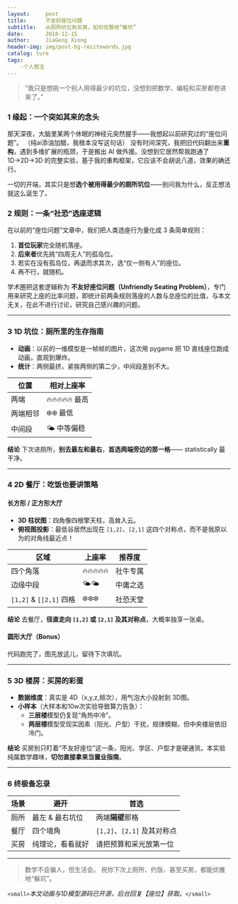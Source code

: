 ```yaml
---
layout:     post
title:      不友好座位问题
subtitle:   从厕所坑位到买房，如何优雅地“躲坑”
date:       2018-12-15
author:     JiaGeng Xiong
header-img: img/post-bg-recitewords.jpg
catalog: ture
tags:
    -个人想法
---
```

> “我只是想挑一个别人用得最少的坑位，没想到把数学、编程和买房都卷进来了。”

### 1 缘起：一个突如其来的念头

那天深夜，大脑里某两个休眠的神经元突然握手——我想起以前研究过的“座位问题”。 （纯ai添油加醋，我根本没写这句话）
没有时间深究，我把旧代码翻出来**重构**，遇到多维扩展的瓶颈，于是搬出 AI 做外援。没想到它居然帮我跑通了 1D→2D→3D 的完整实验，基于我的重构框架，它应该不会胡说八道，效果的确还行。

一切的开端，其实只是想**选个被用得最少的厕所坑位**——别问我为什么，反正想法就这么诞生了。

### 2 规则：一条“社恐”选座逻辑

在以前的“座位问题”文章中，我们把人类选座行为量化成 3 条简单规则：

1. **首位玩家**完全随机落座。
2. **后来者**优先挑“四周无人”的孤岛位。
3. 若实在没有孤岛位，再退而求其次，选“仅一侧有人”的座位。
4. 再不行，就随机。

学术圈把这套逻辑称为 **不友好座位问题（Unfriendly Seating Problem）**，专门用来研究上座的比率问题，即统计前两条规则落座的人数与总座位的比值，与本文无关，在此不进行讨论，研究自己感兴趣的问题。

---

### 3 1D 坑位：厕所里的生存指南

- **动画**：以前的一维模型是一帧帧的图片，这次用 pygame 把 1D 直线座位跑成动画，直观到爆炸。
- **统计**：两侧最挤，紧挨两侧的第二少，中间段差别不大。

| 位置     | 相对上座率      |
| -------- | --------------- |
| 两端     | 🔥🔥🔥🔥🔥 最高 |
| 两端相邻 | ❄️❄️ 最低   |
| 中间段   | 🌤️ 中等偏稳   |

**结论**
下次进厕所，**别去最左和最右**，**首选两端旁边的那一格**—— statistically 最干净。

---

### 4 2D 餐厅：吃饭也要讲策略

#### 长方形 / 正方形大厅

- **3D 柱状图**：四角像四根擎天柱，高耸入云。
- **俯视图投影**：最低谷居然出现在 `[1,2]`、`[2,1]` 这四个对称点，而不是我原以为的对角线最近点！

| 区域                        | 上座率       | 推荐度   |
| --------------------------- | ------------ | -------- |
| 四个角落                    | 🔥🔥🔥🔥🔥   | 社牛专属 |
| 边缘中段                    | 🌤️🌤️     | 中庸之选 |
| `[1,2]` & `[[2,1]` 四格 | ❄️❄️❄️ | 社恐天堂 |

**结论**
去餐厅，**径直走向 `[1,2]` 或 `[2,1]` 及其对称点**，大概率独享一张桌。

#### 圆形大厅（Bonus）

代码跑完了，图先放这儿，留待下次填坑。

---

### 5 3D 楼房：买房的彩蛋

- **数据维度**：真实是 4D（x,y,z,频次），用气泡大小投射到 3D图。
- **小样本**（大样本和10w次实验导致算力告急）：
  - **三层楼**模型仍复现“角热中冷”。
  - **两层楼**模型受现实因素（阳光、户型）干扰，规律模糊，但中央楼层依旧冷门。

**结论**
买房别只盯着“不友好座位”这一条，阳光、学区、户型才是硬通货。本实验纯属数学趣味，**切勿直接拿来当置业指南**。

---

### 6 终极备忘录

| 场景 | 避开             | 首选                            |
| ---- | ---------------- | ------------------------------- |
| 厕所 | 最左 & 最右坑位  | 两端**隔壁**那格          |
| 餐厅 | 四个墙角         | `[1,2]`、`[2,1]` 及其对称点 |
| 买房 | 纯理论，看看就好 | 请把预算和采光放第一位          |

---

> 数学不会骗人，但生活会。
> 祝你下次上厕所、约饭、甚至买房，都能优雅地“躲坑”。

`<small>`*本文动画与1D模型源码已开源，后台回复【座位】获取。*`</small>`
